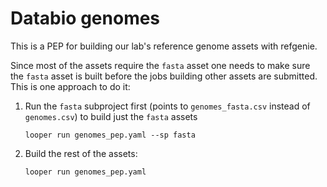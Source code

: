 # Databio genomes

This is a PEP for building our lab's reference genome assets with refgenie.

Since most of the assets require the `fasta` asset one needs to make sure the `fasta` asset is built before the jobs building other assets are submitted. This is one approach to do it:

1. Run the `fasta` subproject first (points to `genomes_fasta.csv` instead of `genomes.csv`) to build just the `fasta` assets
	```
	looper run genomes_pep.yaml --sp fasta
	```
1. Build the rest of the assets:
	```
	looper run genomes_pep.yaml
	```
